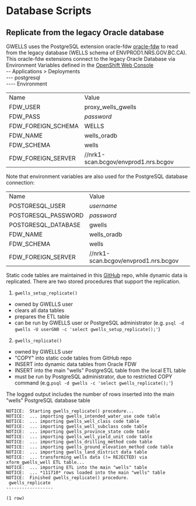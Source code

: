 # Database Scripts

## Replicate from the legacy Oracle database

GWELLS uses the PostgreSQL extension oracle-fdw [oracle-fdw](https://github.com/laurenz/oracle_fdw) to read from the
legacy database (WELLS schema of ENVPROD1.NRS.GOV.BC.CA).  This oracle-fdw extensions connect to the legacy Oracle Database via Environment Variables defined in the [OpenShift Web Console](https://console.pathfinder.gov.bc.ca:8443/console/)  
-- Applications > Deployments  
--- postgresql  
---- Environment   

<table>   
<tr><td>Name</td><td>Value</td></tr>
<tr><td>FDW_USER</td><td>proxy_wells_gwells</td></tr>
<tr><td>FDW_PASS</td><td><i>password</i></td></tr>
<tr><td>FDW_FOREIGN_SCHEMA</td><td>WELLS</td></tr>
<tr><td>FDW_NAME</td><td>wells_oradb</td></tr>
<tr><td>FDW_SCHEMA</td><td>wells</td></tr>
<tr><td>FDW_FOREIGN_SERVER</td><td>//nrk1-scan.bcgov/envprod1.nrs.bcgov</td></tr>
</table>    

Note that environment variables are also used for the PostgreSQL database connection:
<table>   
<tr><td>Name</td><td>Value</td></tr>
<tr><td>POSTGRESQL_USER</td><td><i>username</i></td></tr>
<tr><td>POSTGRESQL_PASSWORD</td><td><i>password</i></td></tr>
<tr><td>POSTGRESQL_DATABASE</td><td>gwells</td></tr>
<tr><td>FDW_NAME</td><td>wells_oradb</td></tr>
<tr><td>FDW_SCHEMA</td><td>wells</td></tr>
<tr><td>FDW_FOREIGN_SERVER</td><td>//nrk1-scan.bcgov/envprod1.nrs.bcgov</td></tr>
</table>    


Static code tables are maintained in this [GitHub](../../../tree/master/database/code-tables) repo, while dynamic data is replicated.  There are two stored procedures that support the replication.

1. `gwells_setup_replicate()`
- owned by GWELLS user
- clears all data tables
- prepares the ETL table 
- can be run by GWELLS user or PostgreSQL administrator (e.g. `psql -d gwells -U userGN0 -c 'select gwells_setup_replicate();'`)

2. `gwells_replicate()`
- owned by GWELLS user
- "COPY" into static code tables from GitHub repo
- INSERT into dynamic data tables from Oracle FDW
- INSERT into the main "wells" PostgreSQL table from the local ETL table
- must be run by PostgreSQL administrator, due to restricted COPY command (e.g.`psql -d gwells -c 'select gwells_replicate();'`)

The logged output includes the number of rows inserted into the main "wells" PostgreSQL database table

```ssh-4.2$ psql -d gwells -c 'select gwells_replicate();' 
NOTICE:  Starting gwells_replicate() procedure...
NOTICE:  ... importing gwells_intended_water_use code table
NOTICE:  ... importing gwells_well_class code table
NOTICE:  ... importing gwells_well_subclass code table
NOTICE:  ... importing gwells_province_state code table
NOTICE:  ... importing gwells_well_yield_unit code table
NOTICE:  ... importing gwells_drilling_method code table
NOTICE:  ... importing gwells_ground_elevation_method code table
NOTICE:  ... importing gwells_land_district data table
NOTICE:  ... transforming wells data (!= REJECTED) via xform_gwells_well ETL table...
NOTICE:  ... importing ETL into the main "wells" table
NOTICE:  ... *111710* rows loaded into the main "wells" table
NOTICE:  Finished gwells_replicate() procedure.
 gwells_replicate 
------------------
 
(1 row)
```
